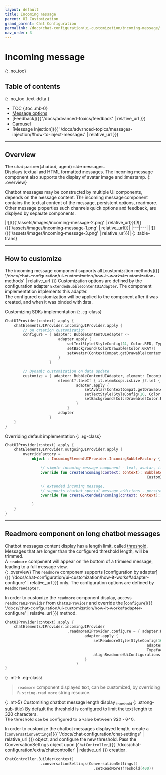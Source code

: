```yaml
---
layout: default
title: Incoming message
parent: UI Customization
grand_parent: Chat Configuration 
permalink: /docs/chat-configuration/ui-customization/incoming-message/
nav_order: 3
---
```


# Incoming message
{: .no_toc}

## Table of contents 
{: .no_toc .text-delta }

- TOC
{:toc .mb-0}
- [Message options](./incoming-options)
- [Feedback]({{ '/docs/advanced-topics/feedback' | relative_url }})
- [Carousel](./carousel)
- [Message Injection]({{ '/docs/advanced-topics/messages-injection/#how-to-inject-messages' | relative_url }})

---

## Overview
The chat partner(chatbot, agent) side messages.   
Displays textual and HTML formatted messages.
The incoming message component also supports the display of avatar image and timestamp. 
{: .overview}

Chatbot messages may be constructed by multiple UI components, depends on the message content.
The incoming message component contains the textual content of the message, persistent options, readmore.
Other message properties such channels quick options and feedback, are displyed by separate components. 

|![]({{'/assets/images/incoming-message-2.png' | relative_url}})|![]({{'/assets/images/incoming-message-1.png' | relative_url}})|
|---|---|
|![]({{'/assets/images/incoming-message-3.png' | relative_url}})|
{: .table-trans}

---

## How to customize
The incoming message component supports all [customization methods]({{ '/docs/chat-configuration/ui-customization/how-it-works#customization-methods' | relative_url }})
Customization options are defined by the configuration adapter `ExtendedBubbleContentUIAdapter`. The component implementation implements this adapter.  
The configured customization will be applied to the component after it was created, and when it was binded with data.

Customizing SDKs implementation
{: .eg-class}
```kotlin
ChatUIProvider(context).apply {
    chatElementsUIProvider.incomingUIProvider.apply {
        // on creation customization
        configure = { adapter: BubbleContentUIAdapter ->
                        adapter.apply {
                            setTextStyle(StyleConfig(14, Color.RED, Typeface.SANS_SERIF))
                            setBackground(ColorDrawable(Color.GRAY))
                            setAvatar(ContextCompat.getDrawable(context, R.drawable.avatar))
                        }
                    }

        // Dynamic customization on data update
        customize = { adapter: BubbleContentUIAdapter, element: IncomingElementModel? ->
                        element?.takeIf { it.elemScope.isLive }?.let {
                                adapter.apply {
                                    setAvatar(ContextCompat.getDrawable(context, R.drawable.agent))
                                    setTextStyle(StyleConfig(10, Color.WHITE))
                                    setBackground(ColorDrawable(Color.RED))
                                }
                            }
                        adapter
                    }
    }
}
```            

Overriding default implementation
{: .eg-class}
```kotlin
ChatUIProvider(context).apply {
    chatElementsUIProvider.outgoingUIProvider.apply {
        overrideFactory = 
            object : IncomingElementUIProvider.IncomingBubbleFactory {

                // simple incoming message component - text, avatar, timestamp
                override fun createIncoming(context: Context): BubbleContentAdapter =
                                                                CustomIncomingView(context)

                // extended incoming message, 
                // supports chatbot special message additions - persistent options, readmore
                override fun createExtendedIncoming(context: Context): ExtendedBubbleContentAdapter =
                                                                        CustomExtendedIncomingView(context)
            }
    }
}
```
---

## Readmore component on long chatbot messages
Chatbot messages content display has a length limit, called <u>threshold</u>. Messages that are longer than the configured threshold length, will be trimmed.   
A `readmore` component will appear on the bottom of a trimmed message, leading to a full message view.   
{: .overview}
The `readmore` component supports [configuration by adapter]({{ '/docs/chat-configuration/ui-customization/how-it-works#adapter-configure' | relative_url }}) only. The configuration options are defined by `ReadmoreAdapter`.   

In order to customize the `readmore` component display, access `readmoreUIProvider` from `ChatUIProvider` and override the [`configure`]({{ '/docs/chat-configuration/ui-customization/how-it-works#adapter-configure' | relative_url }}) method.

```kotlin
ChatUIProvider(context).apply {
    chatElementsUIProvider.incomingUIProvider
                            .readmoreUIProvider.configure = { adapter:ReadmoreAdapter -> 
                                    adapter.apply {
                                        setReadmoreStyle(StyleConfig(16,
                                                                adapter.uiContext.resources.getColor(R.color.colorTextDark),
                                                                Typeface.create("sans-serif-light", Typeface.NORMAL)))
                                        alignReadmore(UiConfigurations.Alignment.AlignStart)
                                    }
                                }
}
```

{: .mt-5 .eg-class}
> `readmore` component displayed text, can be customized, by overriding `R.string.read_more` string resource.

{: .mt-5}
Customizing chatbot message length display [<sub>threshold</sub>](#readmore-component-on-long-chatbot-messages)
{: .strong-sub-title}
By default the threshold is configured to limit the text length to 320 characters.   
The threshold can be configured to a value between 320 - 640.   

In order to customize the chatbot messages displayed length, create a [`ConversationSettings`]({{ '/docs/chat-configuration/chat-settings' | relative_url }}) object, and configure the new threshold. Pass the ConversationSettings object upon [`ChatController`]({{ '/docs/chat-configuration/extra/chatcontroller' | relative_url }}) creation. 
```kotlin
ChatController.Builder(context)
                .conversationSettings(ConversationSettings()
                                        .setReadMoreThreshold(400))
```
